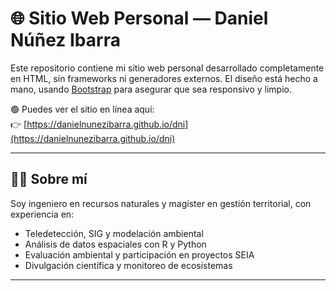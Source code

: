 # 🌐 Sitio Web Personal — Daniel Núñez Ibarra

Este repositorio contiene mi sitio web personal desarrollado completamente en HTML, sin frameworks ni generadores externos. El diseño está hecho a mano, usando [Bootstrap](https://getbootstrap.com) para asegurar que sea responsivo y limpio.

🟢 Puedes ver el sitio en línea aquí:  
👉 [https://danielnunezibarra.github.io/dni](https://danielnunezibarra.github.io/dni)

---

## 👨‍💼 Sobre mí

Soy ingeniero en recursos naturales y magíster en gestión territorial, con experiencia en:

- Teledetección, SIG y modelación ambiental
- Análisis de datos espaciales con R y Python
- Evaluación ambiental y participación en proyectos SEIA
- Divulgación científica y monitoreo de ecosistemas

---
